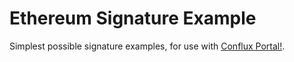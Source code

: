 # Ethereum Signature Example

Simplest possible signature examples, for use with [Conflux Portal!](https://github.com/Conflux-Chain/conflux-portal/releases).

